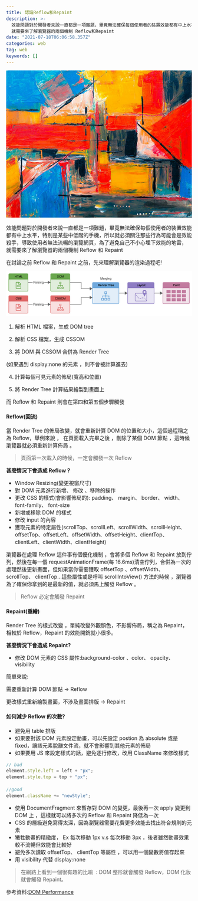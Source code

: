 ```yaml
---
title: 認識Reflow和Repaint
description: >-
  效能問題對於開發者來說一直都是一項難題，畢竟無法確保每個使用者的裝置效能都有中上水平，特別是某些中低階的手機，所以就必須關注那些行為可能會是效能殺手，導致使用者無法流暢的瀏覽網頁，為了避免自己不小心埋下效能的地雷，
  就需要來了解瀏覽器的兩個機制 Reflow和Repaint
date: "2021-07-18T06:06:58.357Z"
categories: web
tag: web
keywords: []
---
```


![](/img/1__pkAcc7Ql8ZkAqWGu____NzQg.jpeg)

效能問題對於開發者來說一直都是一項難題，畢竟無法確保每個使用者的裝置效能都有中上水平，特別是某些中低階的手機，所以就必須關注那些行為可能會是效能殺手，導致使用者無法流暢的瀏覽網頁，為了避免自己不小心埋下效能的地雷， 就需要來了解瀏覽器的兩個機制 Reflow 和 Repaint

在討論之前 Reflow 和 Repaint 之前，先來理解瀏覽器的渲染過程吧!

![](/img/1__Uj4d2rdfBo26RL__EHS8djA.png)

1. 解析 HTML 檔案，生成 DOM tree

2. 解析 CSS 檔案，生成 CSSOM

3. 將 DOM 與 CSSOM 合併為 Render Tree

(如果遇到 display:none 的元素 ，則不會被計算進去)

4. 計算每個可見元素的佈局(寬高和位置)

5. 將 Render Tree 計算結果繪製到畫面上

而 Reflow 和 Repaint 則會在第四和第五個步驟觸發

#### Reflow(**回流**)

當 Render Tree 的佈局改變，就會重新計算 DOM 的位置和大小，這個過程稱之為 Reflow，舉例來說 ， 在頁面載入完畢之後 ，刪除了某個 DOM 節點 ，這時候瀏覽器就必須重新計算佈局 。

> 頁面第一次載入的時候，一定會觸發一次 Reflow

**甚麼情況下會造成 Reflow ?**

- Window Resizing(變更視窗尺寸)
- 對 DOM 元素進行新增、 修改 、移除的操作
- 更改 CSS 的樣式(會影響佈局的): padding、 margin、 border、 width、 font-family、 font-size
- 新增或移除 DOM 的樣式
- 修改 input 的內容
- 獲取元素的特定屬性(scrollTop、scrollLeft、scrollWidth、scrollHeight、 offsetTop、offsetLeft、offsetWidth、offsetHeight、clientTop、clientLeft、clientWidth、clientHeight)

瀏覽器在處理 Reflow 這件事有個優化機制 ，會將多個 Reflow 和 Repaint 放到佇列，然後在每一個 requestAnimationFrame(每 16.6ms)清空佇列，合併為一次的處理然後更新畫面，但如果當你需要獲取 offsetTop 、offsetWidth、 scrollTop、 clientTop…這些屬性或是呼叫 scrollIntoView() 方法的時候 ，瀏覽器為了確保你拿到的是最新的值，就必須馬上觸發 Reflow 。

> Reflow 必定會觸發 Repaint

#### Repaint(**重繪**)

Render Tree 的樣式改變 ，單純改變外觀顏色，不影響佈局，稱之為 Repaint，相較於 Reflow，Repaint 的效能開銷就小很多。

**甚麼情況下會造成 Repaint?**

- 修改 DOM 元素的 CSS 屬性:background-color 、color、 opacity、 visibility

簡單來說:

需要重新計算 DOM 節點 → Reflow

更改樣式重新繪製畫面，不涉及畫面排版 → Repaint

#### 如何減少 Reflow 的次數?

- 避免用 table 排版
- 如果要對該 DOM 元素設定動畫，可以先設定 postion 為 absolute 或是 fixed，讓該元素脫離文件流，就不會影響到其他元素的佈局
- 如果要用 JS 來設定樣式的話，避免逐行修改，改用 ClassName 來修改樣式

```javascript
// bad
element.style.left = left + "px";
element.style.top = top + "px";

//good
element.className += "newStyle";
```

- 使用 DocumentFragment 來暫存對 DOM 的變更，最後再一次 apply 變更到 DOM 上 ，這樣就可以將多次的 Reflow 和 Repaint 降低為一次
- CSS 的層級避免寫得太深，因為瀏覽器需要花費更多效能去找出符合規則的元素
- 犧牲動畫的精緻度， Ex 每次移動 1px v.s 每次移動 3px ，後者雖然動畫效果較不流暢但效能會比較好
- 避免多次讀取 offsetTop、 clientTop 等屬性 ，可以用一個變數將值存起來
- 用 visibility 代替 display:none

> 在網路上看到一個很有趣的比喻  : DOM 整形就會觸發 Reflow，DOM 化妝就會觸發 Repaint。

參考資料:[DOM Performance](https://gist.github.com/faressoft/36cdd64faae21ed22948b458e6bf04d5)

